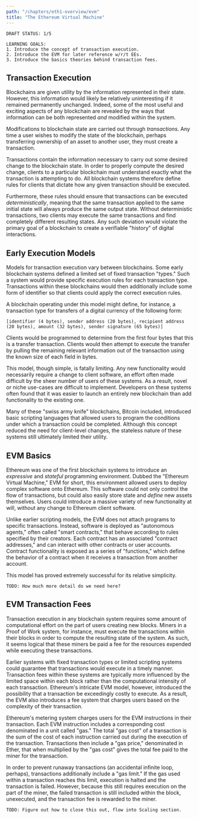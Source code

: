 ```yaml
---
path: "/chapters/eth1-overview/evm"
title: "The Ethereum Virtual Machine"
---
```


```text
DRAFT STATUS: 1/5
```

```text
LEARNING GOALS:
1. Introduce the concept of transaction execution.
2. Introduce the EVM for later reference w/r/t EEs.
3. Introduce the basics theories behind transaction fees.
```

## Transaction Execution
Blockchains are given utility by the information represented in their state. However, this information would likely be relatively uninteresting if it remained permanently unchanged. Indeed, some of the most useful and exciting aspects of any blockchain are revealed by the ways that information can be both represented *and* modified within the system.

Modifications to blockchain state are carried out through *transactions*. Any time a user wishes to modify the state of the blockchain, perhaps transferring ownership of an asset to another user, they must create a transaction. 

Transactions contain the information necessary to carry out some desired change to the blockchain state. In order to properly compute the desired change, clients to a particular blockchain must understand exactly what the transaction is attempting to do. All blockchain systems therefore define rules for clients that dictate how any given transaction should be executed.

Furthermore, these rules should ensure that transactions can be executed *deterministically*, meaning that the same transaction applied to the same initial state will always produce the same output state. Without deterministic transactions, two clients may execute the same transactions and find completely different resulting states. Any such deviation would violate the primary goal of a blockchain to create a verifiable "history" of digital interactions.

## Early Execution Models
Models for transaction execution vary between blockchains. Some early blockchain systems defined a limited set of fixed transaction "types." Such a system would provide specific execution rules for each transaction type. Transactions within these blockchains would then additionally include some form of identifier so that clients could apply the correct execution rules.

A blockchain operating under this model might define, for instance, a transaction type for transfers of a digital currency of the following form:

```text
[identifier (4 bytes), sender address (20 bytes), recipient address (20 bytes), amount (32 bytes), sender signature (65 bytes)]
```

Clients would be programmed to determine from the first four bytes that this is a transfer transaction. Clients would then attempt to execute the transfer by pulling the remaining relevant information out of the transaction using the known size of each field in bytes.

This model, though simple, is fatally limiting. Any new functionality would necessarily require a change to client software, an effort often made difficult by the sheer number of users of these systems. As a result, novel or niche use-cases are difficult to implement. Developers on these systems often found that it was easier to launch an entirely new blockchain than add functionality to the existing one.

Many of these "swiss army knife" blockchains, Bitcoin included, introduced basic scripting languages that allowed users to program the conditions under which a transaction could be completed. Although this concept reduced the need for client-level changes, the stateless nature of these systems still ultimately limited their utility.

## EVM Basics
Ethereum was one of the first blockchain systems to introduce an *expressive* and *stateful* programming environment. Dubbed the "Ethereum Virtual Machine," EVM for short, this environment allowed users to deploy complex software onto Ethereum. This software could not only control the flow of transactions, but could also easily store state and *define* new assets themselves. Users could introduce a massive variety of new functionality at will, without any change to Ethereum client software.

Unlike earlier scripting models, the EVM does not attach programs to specific transactions. Instead, software is deployed as "autonomous agents," often called "smart contracts," that behave according to rules specified by their creators. Each contract has an associated "contract addresses," and can interact with other contracts or user accounts. Contract functionality is exposed as a series of "functions," which define the behavior of a contract when it receives a transaction from another account.

This model has proved extremely successful for its relative simplicity.

```text
TODO: How much more detail do we need here?
```

## EVM Transaction Fees
Transaction execution in any blockchain system requires some amount of computational effort on the part of users creating new blocks. Miners in a Proof of Work system, for instance, must execute the transactions within their blocks in order to compute the resulting state of the system. As such, it seems logical that these miners be paid a fee for the resources expended while executing these transactions.

Earlier systems with fixed transaction types or limited scripting systems could guarantee that transactions would execute in a timely manner. Transaction fees within these systems are typically more influenced by the limited space within each block rather than the computational intensity of each transaction. Ethereum's intricate EVM model, however, introduced the possibility that a transaction be exceedingly costly to execute. As a result, the EVM also introduces a fee system that charges users based on the complexity of their transaction.

Ethereum's metering system charges users for the EVM instructions in their transaction. Each EVM instruction includes a corresponding cost denominated in a unit called "gas." The total "gas cost" of a transaction is the sum of the cost of each instruction carried out during the execution of the transaction. Transactions then include a "gas price," denominated in Ether, that when multiplied by the "gas cost" gives the total fee paid to the miner for the transaction.

In order to prevent runaway transactions (an accidental infinite loop, perhaps), transactions additionally include a "gas limit." If the gas used within a transaction reaches this limit, execution is halted and the transaction is failed. However, because this still requires execution on the part of the miner, the failed transaction is still included within the block, unexecuted, and the transaction fee is rewarded to the miner.

```text
TODO: Figure out how to close this out, flow into Scaling section.
```